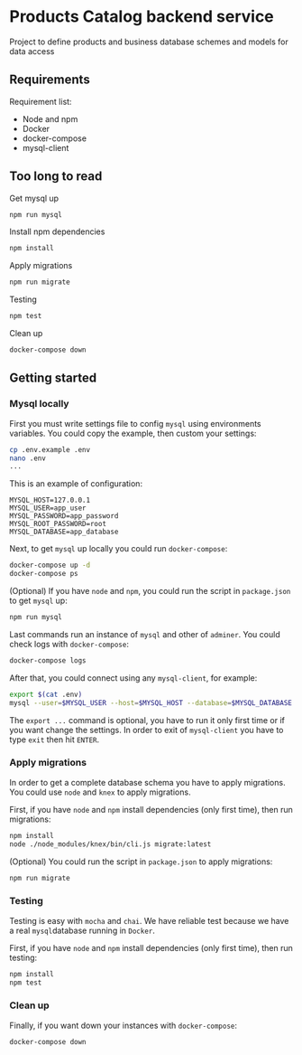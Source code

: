 # Products Catalog backend service

Project to define products and business database schemes and models for data access

## Requirements

Requirement list:

- Node and npm
- Docker
- docker-compose
- mysql-client

## Too long to read

Get mysql up

```bash
npm run mysql
```

Install npm dependencies

```bash
npm install
```

Apply migrations

```bash
npm run migrate
```

Testing

```bash
npm test
```

Clean up

```bash
docker-compose down
```

## Getting started

### Mysql locally

First you must write settings file to config `mysql` using environments variables. You could copy the example, then custom your settings:

```bash
cp .env.example .env
nano .env
...
```

This is an example of configuration:

```
MYSQL_HOST=127.0.0.1
MYSQL_USER=app_user
MYSQL_PASSWORD=app_password
MYSQL_ROOT_PASSWORD=root
MYSQL_DATABASE=app_database
```

Next, to get `mysql` up locally you could run `docker-compose`:

```bash
docker-compose up -d
docker-compose ps
```

(Optional) If you have `node` and `npm`, you could run the script in `package.json` to get `mysql` up:

```bash
npm run mysql
```

Last commands run an instance of `mysql` and other of `adminer`. You could check logs with `docker-compose`:

```bash
docker-compose logs
```

After that, you could connect using any `mysql-client`, for example:

```bash
export $(cat .env)
mysql --user=$MYSQL_USER --host=$MYSQL_HOST --database=$MYSQL_DATABASE --password=$MYSQL_PASSWORD
```

The `export ...` command is optional, you have to run it only first time or if you want change the settings.
In order to exit of `mysql-client` you have to type `exit` then hit `ENTER`.

### Apply migrations

In order to get a complete database schema you have to apply migrations.
You could use `node` and `knex` to apply migrations.

First, if you have `node` and `npm` install dependencies (only first time), then run migrations:

```bash
npm install
node ./node_modules/knex/bin/cli.js migrate:latest
```

(Optional) You could run the script in `package.json` to apply migrations:

```bash
npm run migrate
```

### Testing

Testing is easy with `mocha` and `chai`. We have reliable test because we have a real `mysql`database running in `Docker`.

First, if you have `node` and `npm` install dependencies (only first time), then run testing:

```bash
npm install
npm test
```

### Clean up

Finally, if you want down your instances with `docker-compose`:

```bash
docker-compose down
```
